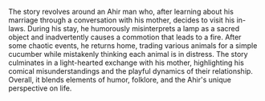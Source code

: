 The story revolves around an Ahir man who, after learning about his marriage through a conversation with his mother, decides to visit his in-laws. During his stay, he humorously misinterprets a lamp as a sacred object and inadvertently causes a commotion that leads to a fire. After some chaotic events, he returns home, trading various animals for a simple cucumber while mistakenly thinking each animal is in distress. The story culminates in a light-hearted exchange with his mother, highlighting his comical misunderstandings and the playful dynamics of their relationship. Overall, it blends elements of humor, folklore, and the Ahir's unique perspective on life.
